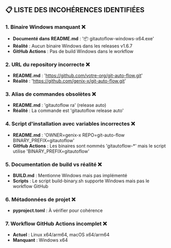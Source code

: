 ## 📋 LISTE DES INCOHÉRENCES IDENTIFIÉES

### 1. Binaire Windows manquant ❌
- **Documenté dans README.md** : '📦 gitautoflow-windows-x64.exe'
- **Réalité** : Aucun binaire Windows dans les releases v1.6.7
- **GitHub Actions** : Pas de build Windows dans le workflow

### 2. URL du repository incorrecte ❌
- **README.md** : 'https://github.com/votre-org/git-auto-flow.git'
- **Réalité** : 'https://github.com/genix-x/git-auto-flow.git'

### 3. Alias de commandes obsolètes ❌
- **README.md** : 'gitautoflow ra' (release auto)
- **Réalité** : La commande est 'gitautoflow release auto'

### 4. Script d'installation avec variables incorrectes ❌
- **README.md** : 'OWNER=genix-x REPO=git-auto-flow BINARY_PREFIX=gitautoflow'
- **GitHub Actions** : Les binaires sont nommés 'gitautoflow-*' mais le script utilise 'BINARY_PREFIX=gitautoflow'

### 5. Documentation de build vs réalité ❌
- **BUILD.md** : Mentionne Windows mais pas implémenté
- **Scripts** : Le script build-binary.sh supporte Windows mais pas le workflow GitHub

### 6. Métadonnées de projet ❌
- **pyproject.toml** : À vérifier pour cohérence

### 7. Workflow GitHub Actions incomplet ❌
- **Actuel** : Linux x64/arm64, macOS x64/arm64
- **Manquant** : Windows x64
